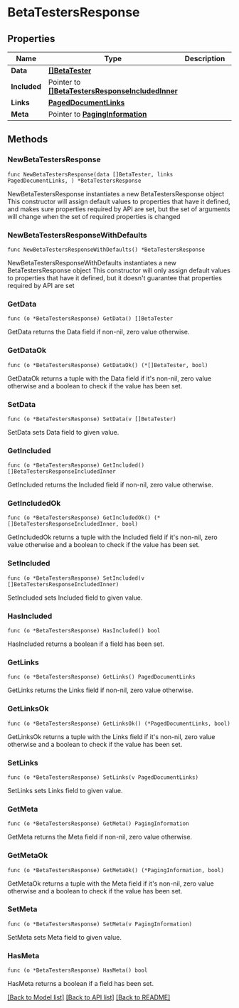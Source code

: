 # BetaTestersResponse

## Properties

Name | Type | Description | Notes
------------ | ------------- | ------------- | -------------
**Data** | [**[]BetaTester**](BetaTester.md) |  | 
**Included** | Pointer to [**[]BetaTestersResponseIncludedInner**](BetaTestersResponseIncludedInner.md) |  | [optional] 
**Links** | [**PagedDocumentLinks**](PagedDocumentLinks.md) |  | 
**Meta** | Pointer to [**PagingInformation**](PagingInformation.md) |  | [optional] 

## Methods

### NewBetaTestersResponse

`func NewBetaTestersResponse(data []BetaTester, links PagedDocumentLinks, ) *BetaTestersResponse`

NewBetaTestersResponse instantiates a new BetaTestersResponse object
This constructor will assign default values to properties that have it defined,
and makes sure properties required by API are set, but the set of arguments
will change when the set of required properties is changed

### NewBetaTestersResponseWithDefaults

`func NewBetaTestersResponseWithDefaults() *BetaTestersResponse`

NewBetaTestersResponseWithDefaults instantiates a new BetaTestersResponse object
This constructor will only assign default values to properties that have it defined,
but it doesn't guarantee that properties required by API are set

### GetData

`func (o *BetaTestersResponse) GetData() []BetaTester`

GetData returns the Data field if non-nil, zero value otherwise.

### GetDataOk

`func (o *BetaTestersResponse) GetDataOk() (*[]BetaTester, bool)`

GetDataOk returns a tuple with the Data field if it's non-nil, zero value otherwise
and a boolean to check if the value has been set.

### SetData

`func (o *BetaTestersResponse) SetData(v []BetaTester)`

SetData sets Data field to given value.


### GetIncluded

`func (o *BetaTestersResponse) GetIncluded() []BetaTestersResponseIncludedInner`

GetIncluded returns the Included field if non-nil, zero value otherwise.

### GetIncludedOk

`func (o *BetaTestersResponse) GetIncludedOk() (*[]BetaTestersResponseIncludedInner, bool)`

GetIncludedOk returns a tuple with the Included field if it's non-nil, zero value otherwise
and a boolean to check if the value has been set.

### SetIncluded

`func (o *BetaTestersResponse) SetIncluded(v []BetaTestersResponseIncludedInner)`

SetIncluded sets Included field to given value.

### HasIncluded

`func (o *BetaTestersResponse) HasIncluded() bool`

HasIncluded returns a boolean if a field has been set.

### GetLinks

`func (o *BetaTestersResponse) GetLinks() PagedDocumentLinks`

GetLinks returns the Links field if non-nil, zero value otherwise.

### GetLinksOk

`func (o *BetaTestersResponse) GetLinksOk() (*PagedDocumentLinks, bool)`

GetLinksOk returns a tuple with the Links field if it's non-nil, zero value otherwise
and a boolean to check if the value has been set.

### SetLinks

`func (o *BetaTestersResponse) SetLinks(v PagedDocumentLinks)`

SetLinks sets Links field to given value.


### GetMeta

`func (o *BetaTestersResponse) GetMeta() PagingInformation`

GetMeta returns the Meta field if non-nil, zero value otherwise.

### GetMetaOk

`func (o *BetaTestersResponse) GetMetaOk() (*PagingInformation, bool)`

GetMetaOk returns a tuple with the Meta field if it's non-nil, zero value otherwise
and a boolean to check if the value has been set.

### SetMeta

`func (o *BetaTestersResponse) SetMeta(v PagingInformation)`

SetMeta sets Meta field to given value.

### HasMeta

`func (o *BetaTestersResponse) HasMeta() bool`

HasMeta returns a boolean if a field has been set.


[[Back to Model list]](../README.md#documentation-for-models) [[Back to API list]](../README.md#documentation-for-api-endpoints) [[Back to README]](../README.md)


